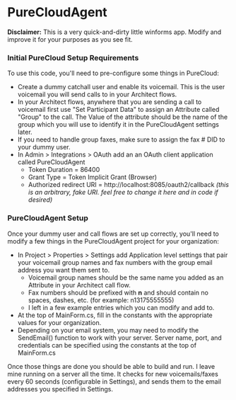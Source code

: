 # PureCloudAgent

**Disclaimer:** This is a very quick-and-dirty little winforms app. Modify and improve it for your purposes as you see fit.

### Initial PureCloud Setup Requirements
To use this code, you'll need to pre-configure some things in PureCloud:
* Create a dummy catchall user and enable its voicemail. This is the user voicemail you will send calls to in your Architect flows.
* In your Architect flows, anywhere that you are sending a call to voicemail first use "Set Participant Data" to assign an Attribute called "Group" to the call. The Value of the attribute should be the name of the group which you will use to identify it in the PureCloudAgent settings later.
* If you need to handle group faxes, make sure to assign the fax # DID to your dummy user.
* In Admin > Integrations > OAuth add an an OAuth client application called PureCloudAgent
  * Token Duration = 86400
  * Grant Type = Token Implicit Grant (Browser)
  * Authorized redirect URI = http://localhost:8085/oauth2/callback _(this is an arbitrary, fake URI. feel free to change it here and in code if desired)_

### PureCloudAgent Setup
Once your dummy user and call flows are set up correctly, you'll need to modify a few things in the PureCloudAgent project for your organization:
* In Project > Properties > Settings add Application level settings that pair your voicemail group names and fax numbers with the group email address you want them sent to.
  * Voicemail group names should be the same name you added as an Attribute in your Architect call flow.
  * Fax numbers should be prefixed with **n** and should contain no spaces, dashes, etc. (for example: n13175555555)
  * I left in a few example entries which you can modify and add to.
* At the top of MainForm.cs, fill in the constants with the appropriate values for your organization.
* Depending on your email system, you may need to modify the SendEmail() function to work with your server. Server name, port, and credentials can be specified using the constants at the top of MainForm.cs

Once those things are done you should be able to build and run. I leave mine running on a server all the time. It checks for new voicemails/faxes every 60 seconds (configurable in Settings), and sends them to the email addresses you specified in Settings.
